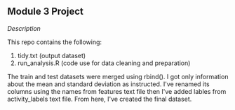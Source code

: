 ## Module 3 Project

*Description*

This repo contains the following:
1. tidy.txt (output dataset)
2. run_analysis.R (code use for data cleaning and preparation)

The train and test datasets were merged using rbind(). I got only information about the mean and standard deviation as instructed. I've renamed its columns using the names from features text file then I've added lables from activity_labels text file. From here, I've created the final dataset.

